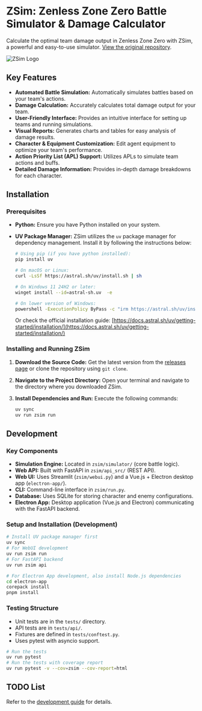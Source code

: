 # ZSim: Zenless Zone Zero Battle Simulator & Damage Calculator

Calculate the optimal team damage output in Zenless Zone Zero with ZSim, a powerful and easy-to-use simulator.  [View the original repository](https://github.com/ZZZSimulator/ZSim).

![ZSim Logo](docs/img/横板logo成图.png)

## Key Features

*   **Automated Battle Simulation:** Automatically simulates battles based on your team's actions.
*   **Damage Calculation:** Accurately calculates total damage output for your team.
*   **User-Friendly Interface:**  Provides an intuitive interface for setting up teams and running simulations.
*   **Visual Reports:** Generates charts and tables for easy analysis of damage results.
*   **Character & Equipment Customization:** Edit agent equipment to optimize your team's performance.
*   **Action Priority List (APL) Support:**  Utilizes APLs to simulate team actions and buffs.
*   **Detailed Damage Information:** Provides in-depth damage breakdowns for each character.

## Installation

### Prerequisites

*   **Python:** Ensure you have Python installed on your system.
*   **UV Package Manager:** ZSim utilizes the `uv` package manager for dependency management. Install it by following the instructions below:

    ```bash
    # Using pip (if you have python installed):
    pip install uv
    ```

    ```bash
    # On macOS or Linux:
    curl -LsSf https://astral.sh/uv/install.sh | sh
    ```

    ```bash
    # On Windows 11 24H2 or later:
    winget install --id=astral-sh.uv  -e
    ```

    ```bash
    # On lower version of Windows:
    powershell -ExecutionPolicy ByPass -c "irm https://astral.sh/uv/install.ps1 | iex"
    ```

    Or check the official installation guide: [https://docs.astral.sh/uv/getting-started/installation/](https://docs.astral.sh/uv/getting-started/installation/)

### Installing and Running ZSim

1.  **Download the Source Code:** Get the latest version from the [releases page](https://github.com/ZZZSimulator/ZSim/releases) or clone the repository using `git clone`.
2.  **Navigate to the Project Directory:** Open your terminal and navigate to the directory where you downloaded ZSim.
3.  **Install Dependencies and Run:** Execute the following commands:

    ```bash
    uv sync
    uv run zsim run
    ```

## Development

### Key Components

*   **Simulation Engine:** Located in `zsim/simulator/` (core battle logic).
*   **Web API:** Built with FastAPI in `zsim/api_src/` (REST API).
*   **Web UI:** Uses Streamlit (`zsim/webui.py`) and a Vue.js + Electron desktop app (`electron-app/`).
*   **CLI:**  Command-line interface in `zsim/run.py`.
*   **Database:** Uses SQLite for storing character and enemy configurations.
*   **Electron App:** Desktop application (Vue.js and Electron) communicating with the FastAPI backend.

### Setup and Installation (Development)

```bash
# Install UV package manager first
uv sync
# For WebUI development
uv run zsim run
# For FastAPI backend
uv run zsim api

# For Electron App development, also install Node.js dependencies
cd electron-app
corepack install
pnpm install
```

### Testing Structure

*   Unit tests are in the `tests/` directory.
*   API tests are in `tests/api/`.
*   Fixtures are defined in `tests/conftest.py`.
*   Uses pytest with asyncio support.

```bash
# Run the tests
uv run pytest
# Run the tests with coverage report
uv run pytest -v --cov=zsim --cov-report=html
```

## TODO List

Refer to the [development guide](https://github.com/ZZZSimulator/ZSim/wiki/%E8%B4%A1%E7%8C%AE%E6%8C%87%E5%8D%97-Develop-Guide) for details.